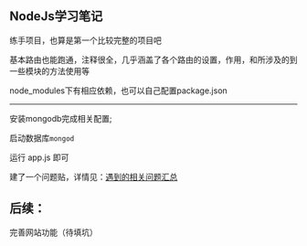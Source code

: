 ## NodeJs学习笔记

练手项目，也算是第一个比较完整的项目吧

基本路由也能跑通，注释很全，几乎涵盖了各个路由的设置，作用，和所涉及的到一些模块的方法使用等

node_modules下有相应依赖，也可以自己配置package.json

---

安装mongodb完成相关配置;

启动数据库`mongod`

运行 app.js 即可

建了一个问题贴，详情见：<a href="http://hanekaoru.com/?p=1367" target="_blank">遇到的相关问题汇总</a>


## 后续：

完善网站功能（待填坑）

